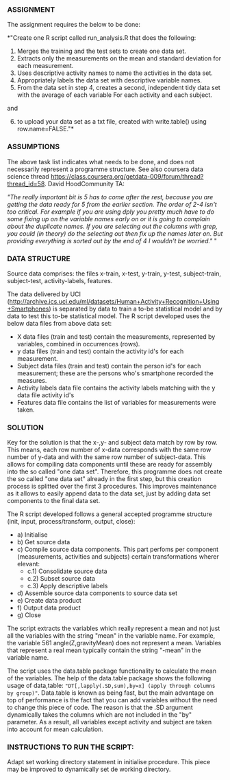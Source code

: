 ### ASSIGNMENT

The assignment requires the below to be done:

*"Create one R script called run_analysis.R that does the following:
1. Merges the training and the test sets to create one data set.
2. Extracts only the measurements on the mean and standard deviation for each measurement. 
3. Uses descriptive activity names to name the activities in the data set.
4. Appropriately labels the data set with descriptive variable names. 
5. From the data set in step 4, creates a second, independent tidy data set with the average of each variable For each activity and each subject.

and

6. to upload your data set as a txt file, created with write.table() using row.name=FALSE."*
       
### ASSUMPTIONS
The above task list indicates what needs to be done, and does not necessarily represent a programme structure. See also coursera data science thread https://class.coursera.org/getdata-009/forum/thread?thread_id=58. David HoodCommunity TA: 

*"The really important bit is 5 has to come after the rest, because you are getting the data ready for 5 from the earlier section. The order of 2-4 isn't too critical. For example if you are using dply you pretty much have to do some fixing up on the variable names early on or it is going to complain about the duplicate names. If you are selecting out the columns with grep, you could (in theory) do the selecting out then fix up the names later on. But providing everything is sorted out by the end of 4 I wouldn't be worried."*
"

### DATA STRUCTURE

Source data comprises: the files x-train, x-test, y-train, y-test, subject-train, subject-test, activity-labels, features.
 
The data delivered by UCI (http://archive.ics.uci.edu/ml/datasets/Human+Activity+Recognition+Using+Smartphones) is separated by data to train a to-be statistical model and by data to test this to-be statistical model. The R script developed uses the below data files from above data set:

* X data files (train and test) contain the measurements, represented by variables, combined in occurrences (rows).
* y data files (train and test) contain the activity id's for each measurement.
* Subject data files (train and test) contain the person id's for each measurement; these are the persons who's smartphone recorded the measures. 
* Activity labels data file contains the activity labels matching with the y data file activity id's
* Features data file contains the list of variables for measurements were taken.

### SOLUTION

Key for the solution is that the x-,y- and subject data match by row by row. This means, each row number of x-data corresponds with the same row number of y-data and with the same row number of subject-data. This allows for compiling data components until these are ready for assembly into the so called "one data set". Therefore, this programme does not create the so called "one data set" already in the first step, but this creation process is splitted over the first 3 procedures. This improves maintenance as it allows to easily append data to the data set, just by adding data set components to the final data set.
    
The R script developed follows a general accepted programme structure (init, input, process/transform, output, close):

* a) Initialise
* b) Get source data
* c) Compile source data components. This part perfoms per component (measurements, activities and subjects) certain transformations wherer elevant: 
  * c.1) Consolidate source data
  * c.2) Subset source data
  * c.3) Apply descriptive labels
* d) Assemble source data components to source data set
* e) Create data product
* f) Output data product
* g) Close

The script extracts the variables which really represent a mean and not just all the variables with the string "mean" in the variable name. For example, 
the variable 561 angle(Z,gravityMean)
 does not represent a mean. Variables that represent a real mean typically contain the string "-mean" in the variable name.

The script uses the data.table package functionality to calculate the mean of the variables. The help of the data.table package shows the following usage of data,table: `"DT[,lapply(.SD,sum),by=x] (apply through columns by group)"`.  Data.table is known as being fast, but the main advantage on top of performance is the fact that you can add variables without the need to change this piece of code. The reason is that the .SD argument dynamically takes the columns which are not included in the "by" parameter. As a result, all variables except activity and subject are taken into account for mean calculation.

### INSTRUCTIONS TO RUN THE SCRIPT: 

Adapt set working directory statement in initialise procedure. This piece may be improved to dynamically set de working directory.